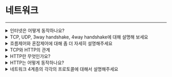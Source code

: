 # 네트워크
---
<details>
<summary>인터넷은 어떻게 동작하나요?</summary>
<div markdown="1">
  <br>
인터넷은 TCP/IP 프로토콜을 사용해 형성된 네트워크를 의미합니다.<br>
이 말을 이해하기 위해선 TCP/IP프로토콜에 대해서 그리고 네트워크에 대해서 이해가 수반되어야하는데요. <br>
TCP/IP프로토콜이란 컴퓨터와 컴퓨터 사이에 데이터를 주고받을때 사용하는 일종의 규약입니다. <br>
또한 네트워크는 컴퓨터와 컴퓨터가 그물망 처럼 연결된 형태를 의미합니다.<br>
처음에 컴퓨터와 컴퓨터는 물리적으로 연결이 돼야했습니다. <br>
하지만 그런 점이 매우 불편하기 때문에 라우터가 등장했어요. <br>
라우터는 컴퓨터와 컴퓨터사이의 연결만을 해주는 작은 컴퓨터라고 볼 수 있어요.<br>
라우터가 한대 중심에 있고 컴퓨터는 라우터 한대에 연결을 하죠.<br>
그리고 라우터는 요청을 받아서 제대로 된 목적지까지 전송을 해줍니다.<br>
하지만 이런 라우터를 설치하더라도 장거리에 있는 라우터와 라우터를 연결해야할 일이 생깁니다.<br>
우리의 조상들은 이 라우터를 연결하는 것 말고, 기존의 전화선을 사용하기로 결정합니다.<br>
기존의 전화선을 사용하기 위해선 전화신호와 네트워크 신호를 변환해주는 기계가 필요하고, 그 기계가 모뎀입니다.<br>
컴퓨터는 라우터에 연결이 되고, 라우터는 모뎀에 연결이 되고, 모뎀은 그 신호를 아날로그 신호로 바꾸어서 이미 설치되어있는 전화기기 사이에 통신을 합니다. <br>
그리고 현 네트워크에서 도달하려는 네트워크로 신호를 보내기 위해 ISP로 연결을 해주어야합니다. <br>
그렇게 되면 우리가 현재 인터넷이라고 부르는 형태에 매우 가까워지게 됩니다.<br>
</div>
</details>
<details>
<summary>TCP, UDP, 3way handshake, 4way handshake에 대해 설명해 보세요 </summary>
<div markdown="2">
  <br>
TCP와 UDP는 전송계층의 프로토콜중 잘 알려진 프로토콜입니다.<br>
TCP는 UDP와는 다르게 연결을 지향하는 프로토콜로 핸드쉐이킹 방식을 이용해서 서로의 연결이 잘 되었음을, 잘끊겼음을 확인하는 과정이 들어가게 됩니다.<br>
그렇기 때문에 UDP보다는 느리다는 단점이 있습니다. <br>
하지만 높은 신뢰성을 유지하기 때문에 신뢰성이 필요한 곳에서 TCP를 사용합니다. <br>
그 외에도 흐름제어나 혼잡제어같은 일을 합니다. <br>
흐름제어는 받는쪽 버퍼 오버플로우를 방지하기 위해 데이터 처리 속도를 제어하는 것이고, <br>
혼잡제어는 전송하는 패킷수를 조절하여 혼잡이 일어나는 것을 막는 일입니다. <br>
UDP는 그에 반해 데이터를 받았음을 확인하는 과정이 없습니다. <br>
그렇기때문에 신뢰성은 낮지만 빠르다는 장점이 있습니다. <br>
그래서 UDP는 신뢰성보단 연속성이 중요한곳에 쓰입니다.<br>
3 way handshake는 TCP의 연결을 초기화할때 사용합니다. <br>
연결 요청에 대한 SYN을 보내고 그에 대한 답장으로 SYN에 1을 더해서 ACK와 함께 답장을 보냅니다. 그리고 또 그에 대한 답장으로 ACK를 보냅니다.<br>
4 way handshake는 세션을 종료하기 위해 사용됩니다. Client가 FIN 패킷을 보내면 서버는 FIN을 잘받았다는 의미로 ACK를 보냅니다.<br>
그리고 서버는 남은 데이터들을 다 보냈을때 FIN을 보냅니다. client는 서버에게로부터 FIN이 도착하면 잘받았다는 의미로 ACK를 보내게 됩니다.<br>
</div>
</details>

<details>
<summary>흐름제어와 혼잡제어에 대해 좀 더 자세히 설명해주세요 </summary>
<div markdown="3">
  <br>
흐름제어는 sender와 receiver의 데이터 처리 속도 차이를 제어하기 위한 기법으로, receiver의 버퍼가 감당할 수 없는 속도로 데이터가 전송되어 버퍼 오버플로우가 <br>
생기는 것을 방지하기 위해 데이터 전송 속도를 제어하는 것이 흐름제어이다..<br>
<br>
혼잡제어는 sender의 데이터 전달 속도와 네트워크 데이터 처리 속도 차이를 해결하기 위한 기법이다.<br>
한 라우터에 데이터가 몰려 모든 데이터를 처리할 수 없는 경우, 각 sender들은 데이터를 라우터에 재전송 하게되고 이로인해 혼잡이 가중되어 오버플로우나 데이터 손실이 발생한다.<br>
이와 같은 네트워크 혼잡을 방지하기 위해 sender의 데이터 전송 속도를 제어하는 것이 혼잡제어이다.<br>
<br>
흐름제어와 혼잡제어의 차이는 결국
호스트(컴퓨터)와 호스트간의 데이터 처리인가, 호스트와 네트워크 상의 데이터 처리인가의 차이.<br>
</div>
</details>

<details>
<summary>TCP와 HTTP의 관계</summary>
<div markdown="4">
  <br>
HTTP는 응용계층 프로토콜, TCP는 전송계층 프로토콜이다. HTTP는 TCP 기반 위에서 만들어졌기 때문에 TCP 성격을 모두 포함한다.<br>
</div>
</details>

<details>
<summary>HTTP란 무엇인가요?</summary>
<div markdown="5">
  <br>
HTTP는 TCP/IP위에서 동작하는 텍스트 기반의 통신규약입니다. <br>
HTTP는 연결상태를 유지하지 않는 비연결성 프로토콜입니다. 이러한 단점을 극복하기 위해 세션이나 쿠키 등을 활용합니다 <br>
</div>
</details>

<details>
<summary>HTTP는 어떻게 동작하나요?</summary>
<div markdown="6">
  <br>
먼저 사용자가 웹브라우저에 URL을 입력합니다.<br> 그러면 DNS로 요청이 가게되는데요 그래서 도메인 이름을 IP주소로 바꿔줘서 그 주소로 요청이 가게 됩니다.<br> 웹서버와 TCP연결을 시도하게 되고, 연결됐음을 확인한 이후에 클라이언트가 서버에게 HTTP 요청을 하게 됩니다. <br>서버는 클라에게 응답을 보내게 되고 응답이 끝났음을 확인하면 TCP연결을 끊게 됩니다. 이걸 매번 반복합니다. <br>
</div>
</details>

<details>
<summary>네트워크 4계층의 각각의 프로토콜에 대해서 설명해주세요</summary>
<div markdown="7">
  <br>
클라이언트와 서버에 해당하는 컴퓨터 두개를 가져왔다 그리고 이 둘을 케이블로 연결한다<br>
그럼 이때 사용되는 계층이 네트워크 인터페이스 계층이다<br>
하지만 둘이 매우 멀리 떨어져있다고 가정하다. 이때 인터넷이 필요하고 인터넷은 케이블의 역할을 대신한다<br>
이때 인터넷 계층이 필요하다 즉, 인터넷을 거쳐야한다<br>
하지만 이렇게 인터넷계층으로만 통신을 하다보면 한계가 있다. 비연결성과 비신뢰성에있다<br>
비연결성 - 연결되어있지 않은 상태여도 패킷을 전송한다<br>
비신뢰성 - 중간에 패킷이 사라지거나 순서대로 오지 않아도 이런부분에 대해 체크를 하지 않는다<br>
프로그램 구분 - 같은 ip를 사용하는 서버에서 통신하는 애플리케이션이라면 둘을 어떻게 구분할 것인가?<br>
이러한 IP 프로토코르이 한계를 극복하는 방법이 TCP프로토콜이다<br>
그래서 TCP를 계층이 추가된다. 그러니까 인터넷계층까지로만 통신을 하다보면 비연결성과 비신뢰성 등 여러 문제가 생기는데 전송계층까지로 범위를 넓혀서 사용하게되면
이 문제를 해결할 수 있다 <br>
</div>
</details>
